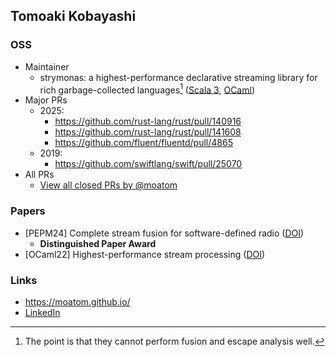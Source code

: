 ## Tomoaki Kobayashi

### OSS

- Maintainer
  - strymonas: a highest-performance declarative streaming library for rich garbage-collected languages[^1] ([Scala 3](https://github.com/strymonas/strymonas-scala), [OCaml](https://github.com/strymonas/strymonas-ocaml))
- Major PRs
  - 2025:
    - https://github.com/rust-lang/rust/pull/140916
    - https://github.com/rust-lang/rust/pull/141608 
    - https://github.com/fluent/fluentd/pull/4865
  - 2019:
    - https://github.com/swiftlang/swift/pull/25070
- All PRs
  - [View all closed PRs by @moatom](https://github.com/pulls?q=is%3Apr+author%3Amoatom+archived%3Afalse+is%3Aclosed)

### Papers
- [PEPM24] Complete stream fusion for software-defined radio ([DOI](https://doi.org/10.1145/3635800.3636962))
  - **Distinguished Paper Award**
- [OCaml22] Highest-performance stream processing ([DOI](https://doi.org/10.48550/arXiv.2211.13461))

### Links
- <https://moatom.github.io/>
- [LinkedIn](https://www.linkedin.com/in/友明-小林-5362b8202)

[^1]: The point is that they cannot perform fusion and escape analysis well.
<!--
<div align="center">
  
  [![Top Langs](https://github-readme-stats.vercel.app/api/top-langs/?username=moatom&layout=compact)](https://github.com/anuraghazra/github-readme-stats)

  [![Top Langs](https://github-readme-stats.vercel.app/api/top-langs/?username=moatom&layout=donut-vertical)](https://github.com/anuraghazra/github-readme-stats)

</div>
-->

<!--
**moatom/moatom** is a ✨ _special_ ✨ repository because its `README.md` (this file) appears on your GitHub profile.

Here are some ideas to get you started:

- 🔭 I’m currently working on ...
- 🌱 I’m currently learning ...
- 👯 I’m looking to collaborate on ...
- 🤔 I’m looking for help with ...
- 💬 Ask me about ...
- 📫 How to reach me: ...
- 😄 Pronouns: ...
- ⚡ Fun fact: ...
-->
